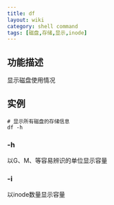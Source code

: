 ```yaml
---
title: df
layout: wiki
category: shell command
tags: [磁盘,存储,显示,inode]
---
```


## 功能描述

显示磁盘使用情况

## 实例

```
# 显示所有磁盘的存储信息
df -h
```

### -h

以G、M、等容易辨识的单位显示容量

### -i

以inode数量显示容量
